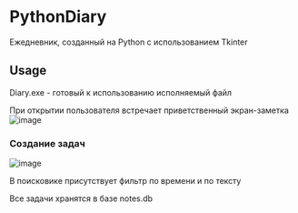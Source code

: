 # PythonDiary
Ежедневник, созданный на Python с использованием Tkinter

## Usage
Diary.exe - готовый к использованию исполняемый файл

При открытии пользователя встречает приветственный экран-заметка
![image](https://github.com/user-attachments/assets/4cde209a-a1f1-4dbc-8639-9fefdc149f24)


### Создание задач
![image](https://github.com/user-attachments/assets/ebb56c49-46e7-4a14-be60-4ffa70006b8f)

В поисковике присутствует фильтр по времени и по тексту

Все задачи хранятся в базе notes.db
